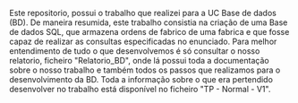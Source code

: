 Este repositorio, possui o trabalho que realizei para a UC Base de dados (BD).
De maneira resumida, este trabalho consistia na criação de uma Base de dados SQL, que armazena ordens de fabrico de uma fabrica e que fosse capaz de realizar as consultas especificadas no enunciado.
Para melhor entendimento de tudo o que desenvolvemos é só consultar o nosso relatorio, ficheiro "Relatorio_BD", onde lá possui toda a documentação sobre o nosso trabalho e também todos os passos que realizamos para o desenvolvimento da BD.
Toda a informação sobre o que era pertendido desenvolver no trabalho está disponível no ficheiro "TP - Normal - V1".
